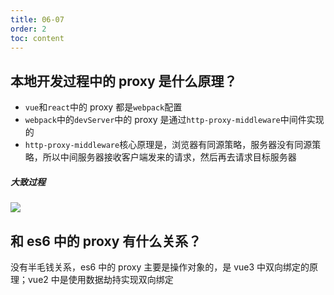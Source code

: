 ```yaml
---
title: 06-07
order: 2
toc: content
---
```


## 本地开发过程中的 proxy 是什么原理？

- `vue`和`react`中的 proxy 都是`webpack`配置
- `webpack`中的`devServer`中的 proxy 是通过`http-proxy-middleware`中间件实现的
- `http-proxy-middleware`核心原理是，浏览器有同源策略，服务器没有同源策略，所以中间服务器接收客户端发来的请求，然后再去请求目标服务器

##### 大致过程

<img src="https://img-blog.csdnimg.cn/20210203163604475.png?x-oss-process=image/watermark,type_ZmFuZ3poZW5naGVpdGk,shadow_10,text_aHR0cHM6Ly9ibG9nLmNzZG4ubmV0L3dlaXhpbl80MjcxOTY1Ng==,size_16,color_FFFFFF,t_70">

## 和 es6 中的 proxy 有什么关系？

没有半毛钱关系，es6 中的 proxy 主要是操作对象的，是 vue3 中双向绑定的原理；vue2 中是使用数据劫持实现双向绑定
